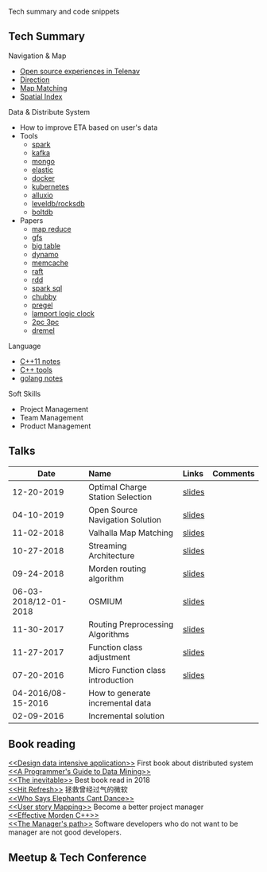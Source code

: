 Tech summary and code snippets

## Tech Summary  

Navigation & Map
- [Open source experiences in Telenav](https://github.com/Telenav/open-source-spec)
- [Direction](tech-summary/navigation/routing/direction_index.md)
- [Map Matching](https://github.com/Telenav/open-source-spec/blob/master/routing_basic/doc/mapmatching_basic.md)
- [Spatial Index](tech-summary/navigation/spatial_index/spatial_index.md)

Data & Distribute System
- How to improve ETA based on user's data
- Tools 
   + [spark](tech-summary/tools/spark_index.md) 
   + [kafka](tech-summary/tools/kafka_index.md) 
   + [mongo](tech-summary/tools/mongo_index.md) 
   + [elastic](tech-summary/tools/elastic_index.md) 
   + [docker](tech-summary/tools/docker.md) 
   + [kubernetes](tech-summary/tools/kubernetes_best_practice.md) 
   + [alluxio](tech-summary/tools/alluxio/readme.md)
   + [leveldb/rocksdb](tech-summary/tools/rocksdb/rocksdb_index.md)
   + [boltdb](tech-summary/tools/boltdb/boltdb_index.md)
- Papers
   + [map reduce](tech-summary/papers/mapreduce.md)
   + [gfs](tech-summary/papers/gfs.md)
   + [big table](tech-summary/papers/bigtable.md)
   + [dynamo](tech-summary/papers/dynamo.md)
   + [memcache](tech-summary/papers/memcache.md)
   + [raft](tech-summary/papers/raft.md)
   + [rdd](tech-summary/papers/rdd.md)
   + [spark sql](tech-summary/papers/spark_sql.md)
   + [chubby](tech-summary/papers/chubby.md)
   + [pregel](tech-summary/papers/pregel_connected_component_example.md)
   + [lamport logic clock](tech-summary/papers/lamport_logic_clock.md)
   + [2pc 3pc](tech-summary/papers/2pc_3pc.md)
   + [dremel](tech-summary/papers/dremel.md)


Language 
- [C++11 notes](tech-summary/language/c++/c++11-notes.md)  
- [C++ tools](tech-summary/language/c++/c++tools.md)   
- [golang notes](tech-summary/language/go/go-notes.md)

Soft Skills
- Project Management
- Team Management
- Product Management


## Talks

Date | Name | Links | Comments
---|:---|:---|:---
12-20-2019|Optimal Charge Station Selection|[slides](https://github.com/CodeBear801/tech_summary/blob/master/tech-summary/slides/optimal_charging_station_select_strategy_12172019_reduced_size.pptx)|
04-10-2019|Open Source Navigation Solution|[slides](https://github.com/Telenav/open-source-spec/blob/master/routing_basic/resource/presentations/20190410_open_source_solution_for_Navigation.pptx)|
11-02-2018|Valhalla Map Matching|[slides](https://github.com/Telenav/open-source-spec/blob/master/valhalla/resource/presentations/valhalla_mm_11202018.pptx) |
10-27-2018|Streaming Architecture|[slides](https://github.com/CodeBear801/zoo/blob/master/tech-summary/slides/10262018_streaming_architecture.pptx)|
09-24-2018|Morden routing algorithm|[slides](https://github.com/Telenav/open-source-spec/blob/master/routing_basic/resource/presentations/modern_routing_alg_09242018_reduced_size.pptx)|
06-03-2018/12-01-2018|OSMIUM|[slides](https://github.com/Telenav/open-source-spec/blob/master/osmium/resource/slides/osmium_20181201.pptx)|
11-30-2017|Routing Preprocessing Algorithms|[slides](https://github.com/Telenav/open-source-spec/blob/master/routing_basic/resource/presentations/route_preprocessing_overview_11302017.pptx)|
11-27-2017|Function class adjustment|[slides](https://github.com/Telenav/open-source-spec/blob/master/routing_basic/resource/presentations/level_promotion_adjustment.pptx)|
07-20-2016|Micro Function class introduction|[slides](https://github.com/Telenav/open-source-spec/blob/master/routing_basic/resource/presentations/FC_presentation.pptx)|
04-2016/08-15-2016|How to generate incremental data||
02-09-2016|Incremental solution||


## Book reading
[\<\<Design data intensive application\>\>](tech-summary/books/designing-data-intensive-applications/README.md) First book about distributed system    
[\<\<A Programmer's Guide to Data Mining\>\>](mining-massive-datasets/recommendation/)   
[\<\<The inevitable\>\>](tech-summary/books/the_inevitable.md) Best book read in 2018  
[\<\<Hit Refresh\>\>](tech-summary/books/hit_refresh.md) 拯救曾经过气的微软  
[\<\<Who Says Elephants Cant Dance\>\>]()   
[\<\<User story Mapping\>\>](tech-summary/books/user-story-mapping/user-story-mapping.md) Become a better project manager  
[\<\<Effective Morden C++\>\>](tech-summary/language/c++/c++11-rvalue-reference.md)  
[\<\<The Manager's path\>\>](tech-summary/books/the_manager_path.md) Software developers who do not want to be manager are not good developers.

## Meetup & Tech Conference



